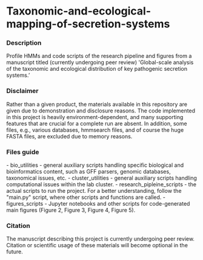 # Taxonomic-and-ecological-mapping-of-secretion-systems
<h3>Description</h3>
Profile HMMs and code scripts of the research pipeline and figures from a manuscript titled (currently undergoing peer review) 'Global-scale analysis of the taxonomic and ecological distribution of key pathogenic secretion systems.’

<h3>Disclaimer</h3>
Rather than a given product, the materials available in this repository are given due to demonstration and disclosure reasons. The code implemented in this project is heavily environment-dependent, and many supporting features that are crucial for a complete run are absent. In addition, some files, e.g., various databases, hmmsearch files, and of course the huge FASTA files, are excluded due to memory reasons.

<h3>Files guide</h3>
- bio_utilities - general auxiliary scripts handling specific biological and bioinformatics content, such as GFF parsers, genomic databases, taxonomical issues, etc.
- cluster_utilities - general auxiliary scripts handling computational issues within the lab cluster.
- research_pipleine_scripts - the actual scripts to run the project. For a better understanding, follow the "main.py" script, where other scripts and functions are called.
- figures_scripts - Jupyter notebooks and other scripts for code-generated main figures (Figure 2, Figure 3, Figure 4, Figure 5).

<h3>Citation</h3>
The manuscript describing this project is currently undergoing peer review. Citation or scientific usage of these materials will become optional in the future.
